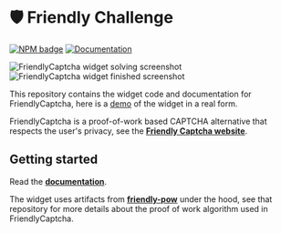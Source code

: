 # 🛡️ Friendly Challenge

[![NPM badge](https://img.shields.io/npm/v/friendly-challenge)](https://www.npmjs.com/package/friendly-challenge) [![Documentation](https://img.shields.io/badge/Read%20the-documentation-1abc9c.svg)](https://docs.friendlycaptcha.com)

![FriendlyCaptcha widget solving screenshot](https://i.imgur.com/BNRdsxS.png) ![FriendlyCaptcha widget finished screenshot](https://i.imgur.com/HlMY7QM.png)

This repository contains the widget code and documentation for FriendlyCaptcha, here is a [demo](https://friendlycaptcha.com/demo) of the widget in a real form.

FriendlyCaptcha is a proof-of-work based CAPTCHA alternative that respects the user's privacy, see the [**Friendly Captcha website**](https://friendlycaptcha.com).

## Getting started
Read the [**documentation**](https://docs.friendlycaptcha.com).

The widget uses artifacts from [**friendly-pow**](https://github.com/gzuidhof/friendly-pow) under the hood, see that repository for more details about the proof of work algorithm used in FriendlyCaptcha.
